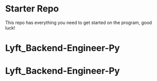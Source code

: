 # Starter Repo
This repo has everything you need to get started on the program, good luck!
# Lyft_Backend-Engineer-Py
# Lyft_Backend-Engineer-Py
